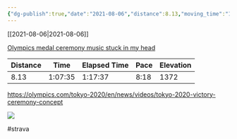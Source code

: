 ```yaml
---
{"dg-publish":true,"date":"2021-08-06","distance":8.13,"moving_time":"1:07:35","elapsed_time":"1:17:37","pace":"8:18","total_elevation_gain":1372,"url":"https://www.strava.com/activities/5749945354","permalink":"/01-personal/strava/2021-08-06-olympics-medal-ceremony-music-stuck-in-my-head/","dgPassFrontmatter":true}
---
```



[[2021-08-06\|2021-08-06]]

[Olympics medal ceremony music stuck in my head](https://www.strava.com/activities/5749945354)

| Distance | Time    | Elapsed Time | Pace | Elevation |
| -------- | ------- | ------------ | ---- | --------- |
| 8.13     | 1:07:35 | 1:17:37      | 8:18 | 1372      |


https://olympics.com/tokyo-2020/en/news/videos/tokyo-2020-victory-ceremony-concept
    
![](https://dgtzuqphqg23d.cloudfront.net/LI-sgtib78gVL9qpxYluRGzP91HgzuVbpdktZF6VdJ0-768x260.jpg)

    

#strava
